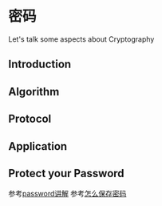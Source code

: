 # 密码
Let's talk some aspects about Cryptography

## Introduction

## Algorithm

## Protocol

## Application

## Protect your Password
参考[password讲解](password.md)
参考[怎么保存密码](how_to_save_your_password_securely)
